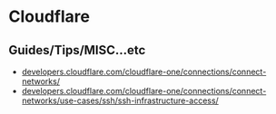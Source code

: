 # Cloudflare

## Guides/Tips/MISC...etc

* [developers.cloudflare.com/cloudflare-one/connections/connect-networks/](https://developers.cloudflare.com/cloudflare-one/connections/connect-networks/)
* [developers.cloudflare.com/cloudflare-one/connections/connect-networks/use-cases/ssh/ssh-infrastructure-access/](https://developers.cloudflare.com/cloudflare-one/connections/connect-networks/use-cases/ssh/ssh-infrastructure-access/)